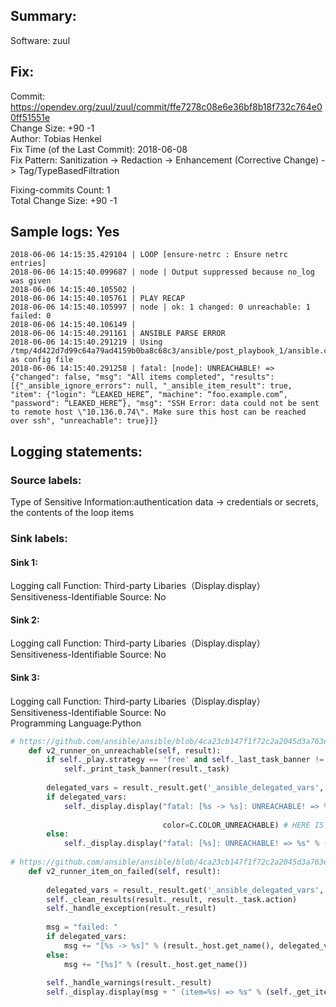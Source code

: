 ## Summary:  
Software: zuul  
## Fix:  
Commit: https://opendev.org/zuul/zuul/commit/ffe7278c08e6e36bf8b18f732c764e00ff51551e  
Change Size: +90 -1  
Author: Tobias Henkel  
Fix Time (of the Last Commit): 2018-06-08  
Fix Pattern: Sanitization -> Redaction -> Enhancement (Corrective Change) -> Tag/TypeBasedFiltration  
  
Fixing-commits Count: 1  
Total Change Size: +90 -1  
## Sample logs: Yes  
```  
2018-06-06 14:15:35.429104 | LOOP [ensure-netrc : Ensure netrc entries]  
2018-06-06 14:15:40.099687 | node | Output suppressed because no_log was given  
2018-06-06 14:15:40.105502 |   
2018-06-06 14:15:40.105761 | PLAY RECAP  
2018-06-06 14:15:40.105997 | node | ok: 1 changed: 0 unreachable: 1 failed: 0  
2018-06-06 14:15:40.106149 |   
2018-06-06 14:15:40.291161 | ANSIBLE PARSE ERROR  
2018-06-06 14:15:40.291219 | Using /tmp/4d422d7d99c64a79ad4159b0ba8c68c3/ansible/post_playbook_1/ansible.cfg as config file  
2018-06-06 14:15:40.291258 | fatal: [node]: UNREACHABLE! => {"changed": false, "msg": "All items completed", "results": [{"_ansible_ignore_errors": null, "_ansible_item_result": true, "item": {"login": “LEAKED_HERE”, "machine": “foo.example.com”, "password": “LEAKED_HERE”}, "msg": "SSH Error: data could not be sent to remote host \"10.136.0.74\". Make sure this host can be reached over ssh", "unreachable": true}]}  
```  
## Logging statements:  
### Source labels:  
Type of Sensitive Information:authentication data -> credentials or secrets, the contents of the loop items  
### Sink labels:  
#### Sink 1:  
Logging call Function:  Third-party Libaries（Display.display）  
Sensitiveness-Identifiable Source:  No  
#### Sink 2:  
Logging call Function:  Third-party Libaries（Display.display）  
Sensitiveness-Identifiable Source:  No  
#### Sink 3:  
Logging call Function:  Third-party Libaries（Display.display）  
Sensitiveness-Identifiable Source:  No  
Programming Language:Python  
```python  
# https://github.com/ansible/ansible/blob/4ca23cb147f1f72c2a2045d3a763e50fd6ab491b/lib/ansible/plugins/callback/default.py#L117-L127  
    def v2_runner_on_unreachable(self, result):  
        if self._play.strategy == 'free' and self._last_task_banner != result._task._uuid:  
            self._print_task_banner(result._task)  
  
        delegated_vars = result._result.get('_ansible_delegated_vars', None)  
        if delegated_vars:  
            self._display.display("fatal: [%s -> %s]: UNREACHABLE! => %s" % (result._host.get_name(), delegated_vars['ansible_host'],  
                                                                             self._dump_results(result._result)),  
                                  color=C.COLOR_UNREACHABLE) # HERE IS THE SINK 1  
        else:  
            self._display.display("fatal: [%s]: UNREACHABLE! => %s" % (result._host.get_name(), self._dump_results(result._result)), color=C.COLOR_UNREACHABLE) # HERE IS THE SINK 2  
  
# https://github.com/ansible/ansible/blob/4ca23cb147f1f72c2a2045d3a763e50fd6ab491b/lib/ansible/plugins/callback/default.py#L214-L227  
    def v2_runner_item_on_failed(self, result):  
  
        delegated_vars = result._result.get('_ansible_delegated_vars', None)  
        self._clean_results(result._result, result._task.action)  
        self._handle_exception(result._result)  
  
        msg = "failed: "  
        if delegated_vars:  
            msg += "[%s -> %s]" % (result._host.get_name(), delegated_vars['ansible_host'])  
        else:  
            msg += "[%s]" % (result._host.get_name())  
  
        self._handle_warnings(result._result)  
        self._display.display(msg + " (item=%s) => %s" % (self._get_item(result._result), self._dump_results(result._result)), color=C.COLOR_ERROR) # HERE IS THE SINK 3  
  
```  
